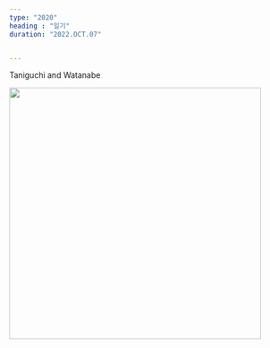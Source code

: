 ```yaml
---
type: "2020"
heading : "일기"
duration: "2022.OCT.07"


---
```

 

Taniguchi and Watanabe


<img src="/todo/images/Taniguchi.png" width = 450>


